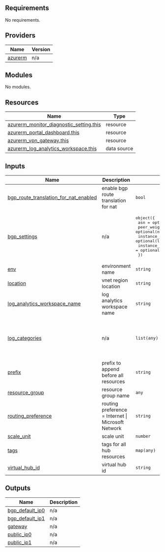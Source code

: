 

<!-- BEGIN_TF_DOCS -->
## Requirements

No requirements.

## Providers

| Name | Version |
|------|---------|
| <a name="provider_azurerm"></a> [azurerm](#provider\_azurerm) | n/a |

## Modules

No modules.

## Resources

| Name | Type |
|------|------|
| [azurerm_monitor_diagnostic_setting.this](https://registry.terraform.io/providers/hashicorp/azurerm/latest/docs/resources/monitor_diagnostic_setting) | resource |
| [azurerm_portal_dashboard.this](https://registry.terraform.io/providers/hashicorp/azurerm/latest/docs/resources/portal_dashboard) | resource |
| [azurerm_vpn_gateway.this](https://registry.terraform.io/providers/hashicorp/azurerm/latest/docs/resources/vpn_gateway) | resource |
| [azurerm_log_analytics_workspace.this](https://registry.terraform.io/providers/hashicorp/azurerm/latest/docs/data-sources/log_analytics_workspace) | data source |

## Inputs

| Name | Description | Type | Default | Required |
|------|-------------|------|---------|:--------:|
| <a name="input_bgp_route_translation_for_nat_enabled"></a> [bgp\_route\_translation\_for\_nat\_enabled](#input\_bgp\_route\_translation\_for\_nat\_enabled) | enable bgp route translation for nat | `bool` | `false` | no |
| <a name="input_bgp_settings"></a> [bgp\_settings](#input\_bgp\_settings) | n/a | <pre>object({<br>    asn                                       = optional(string, "65515")<br>    peer_weight                               = optional(number, 0)<br>    instance_0_bgp_peering_address_custom_ips = optional(list(string), [])<br>    instance_1_bgp_peering_address_custom_ips = optional(list(string), [])<br>  })</pre> | `{}` | no |
| <a name="input_env"></a> [env](#input\_env) | environment name | `string` | `"dev"` | no |
| <a name="input_location"></a> [location](#input\_location) | vnet region location | `string` | n/a | yes |
| <a name="input_log_analytics_workspace_name"></a> [log\_analytics\_workspace\_name](#input\_log\_analytics\_workspace\_name) | log analytics workspace name | `string` | `null` | no |
| <a name="input_log_categories"></a> [log\_categories](#input\_log\_categories) | n/a | `list(any)` | <pre>[<br>  "GatewayDiagnosticLog",<br>  "TunnelDiagnosticLog",<br>  "RouteDiagnosticLog",<br>  "IKEDiagnosticLog"<br>]</pre> | no |
| <a name="input_prefix"></a> [prefix](#input\_prefix) | prefix to append before all resources | `string` | n/a | yes |
| <a name="input_resource_group"></a> [resource\_group](#input\_resource\_group) | resource group name | `any` | n/a | yes |
| <a name="input_routing_preference"></a> [routing\_preference](#input\_routing\_preference) | routing preference = Internet \| Microsoft Network | `string` | `"Microsoft Network"` | no |
| <a name="input_scale_unit"></a> [scale\_unit](#input\_scale\_unit) | scale unit | `number` | `1` | no |
| <a name="input_tags"></a> [tags](#input\_tags) | tags for all hub resources | `map(any)` | `{}` | no |
| <a name="input_virtual_hub_id"></a> [virtual\_hub\_id](#input\_virtual\_hub\_id) | virtual hub id | `string` | n/a | yes |

## Outputs

| Name | Description |
|------|-------------|
| <a name="output_bgp_default_ip0"></a> [bgp\_default\_ip0](#output\_bgp\_default\_ip0) | n/a |
| <a name="output_bgp_default_ip1"></a> [bgp\_default\_ip1](#output\_bgp\_default\_ip1) | n/a |
| <a name="output_gateway"></a> [gateway](#output\_gateway) | n/a |
| <a name="output_public_ip0"></a> [public\_ip0](#output\_public\_ip0) | n/a |
| <a name="output_public_ip1"></a> [public\_ip1](#output\_public\_ip1) | n/a |
<!-- END_TF_DOCS -->
